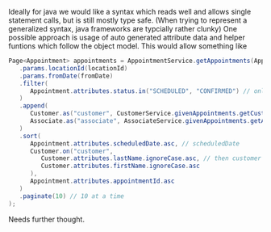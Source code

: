 Ideally for java we would like a syntax which reads well and allows single statement calls, but is still mostly type safe. 
(When trying to represent a generalized syntax, java frameworks are typcially rather clunky)
One possible approach is usage of auto generated attribute data and helper funtions which follow the object model.
This would allow something like

```java
Page<Appointment> appointments = AppointmentService.getAppointments(AppointmentService.getAppointments
   .params.locationId(locationId)
   .params.fromDate(fromDate)
   .filter(
      Appointment.attributes.status.in("SCHEDULED", "CONFIRMED") // only SCHEDULED or CONFIRMED
   )
   .append(
      Customer.as("customer", CustomerService.givenAppointments.getCustomer()), // append customer
      Associate.as("associate", AssociateService.givenAppointments.getAssociate()) // append associate
   )
   .sort(
      Appointment.attributes.scheduledDate.asc, // scheduledDate
      Customer.on("customer",
         Customer.attributes.lastName.ignoreCase.asc, // then customer name
         Customer.attributes.firstName.ignoreCase.asc
      ),
      Appointment.attributes.appointmentId.asc
   )
   .paginate(10) // 10 at a time
);
```

Needs further thought.
